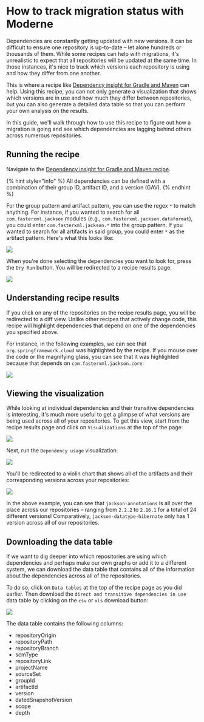 # How to track migration status with Moderne

Dependencies are constantly getting updated with new versions. It can be difficult to ensure one repository is up-to-date – let alone hundreds or thousands of them. While some recipes can help with migrations, it's unrealistic to expect that all repositories will be updated at the same time. In those instances, it's nice to track which versions each repository is using and how they differ from one another.

This is where a recipe like [Dependency insight for Gradle and Maven](https://app.moderne.io/recipes/org.openrewrite.java.dependencies.DependencyInsight) can help. Using this recipe, you can not only generate a visualization that shows which versions are in use and how much they differ between repositories, but you can also generate a detailed data table so that you can perform your own analysis on the results.

In this guide, we'll walk through how to use this recipe to figure out how a migration is going and see which dependencies are lagging behind others across numerous repositories.

## Running the recipe

Navigate to the [Dependency insight for Gradle and Maven recipe](https://app.moderne.io/recipes/org.openrewrite.java.dependencies.DependencyInsight).

{% hint style="info" %}
All dependencies can be defined with a combination of their group ID, artifact ID, and a version (GAV).
{% endhint %}

For the group pattern and artifact pattern, you can use the regex `*` to match anything. For instance, if you wanted to search for all `com.fasterxml.jackson` modules (e.g., `com.fasterxml.jackson.dataformat`), you could enter `com.fasterxml.jackson.*` into the group pattern. If you wanted to search for all artifacts in said group, you could enter `*` as the artifact pattern. Here's what this looks like:

![](/.gitbook/assets/dep-insight-recipe.png)

When you're done selecting the dependencies you want to look for, press the `Dry Run` button. You will be redirected to a recipe results page:

![](/.gitbook/assets/dep-insight-recipe-results.png)

## Understanding recipe results

If you click on any of the repositories on the recipe results page, you will be redirected to a diff view. Unlike other recipes that actively change code, this recipe will highlight dependencies that depend on one of the dependencies you specified above. 

For instance, in the following examples, we can see that `org.springframework.cloud` was highlighted by the recipe. If you mouse over the code or the magnifying glass, you can see that it was highlighted because that depends on `com.fasterxml.jackson.core`:

![](/.gitbook/assets/dep-insight-diff.png)

## Viewing the visualization

While looking at individual dependencies and their transitive dependencies is interesting, it's much more useful to get a glimpse of what versions are being used across all of your repositories. To get this view, start from the recipe results page and click on `Visualizations` at the top of the page:

![](/.gitbook/assets/dep-insight-vis-select.png)

Next, run the `Dependency usage` visualization:

![](/.gitbook/assets/dep-usage-vis.png)

You'll be redirected to a violin chart that shows all of the artifacts and their corresponding versions across your repositories:

![](/.gitbook/assets/violin-vis.png)

In the above example, you can see that `jackson-annotations` is all over the place across our repositories – ranging from `2.2.2` to `2.16.1` for a total of 24 different versions! Comparatively, `jackson-datatype-hibernate` only has 1 version across all of our repositories.

## Downloading the data table

If we want to dig deeper into which repositories are using which dependencies and perhaps make our own graphs or add it to a different system, we can download the data table that contains all of the information about the dependencies across all of the repositories.

To do so, click on `Data tables` at the top of the recipe page as you did earlier. Then download the `direct and transitive dependencies in use` data table by clicking on the `csv` or `xls` download button:

![](/.gitbook/assets/dep-in-use-dt.png)

The data table contains the following columns:

* repositoryOrigin
* repositoryPath
* repositoryBranch
* scmType
* repositoryLink
* projectName
* sourceSet
* groupId
* artifactId
* version
* datedSnapshotVersion
* scope
* depth